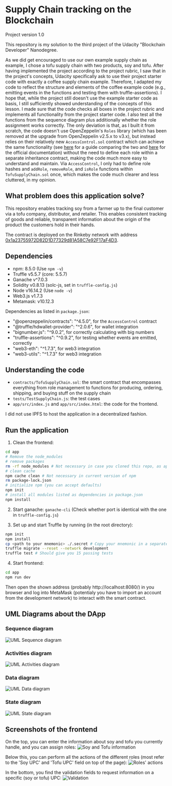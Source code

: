 # Supply Chain tracking on the Blockchain
Project version 1.0

This repository is my solution to the third project of the Udacity "Blockchain Developer" Nanodegree.

As we did get encouraged to use our own example supply chain as example, I chose a tofu supply chain with two products, soy and tofu. After having implemented the project according to the project rubric, I saw that in the project's concepts, Udacity specifically ask to use their project starter code with exactly a coffee supply chain example. Therefore, I adapted my code to reflect the structure and elements of the coffee example code (e.g., emitting events in the functions and testing them with truffle-assertions). I hope that, while the project still doesn't use the example starter code as basis, I still sufficiently showed understanding of the concepts of this lesson. I made sure that the code checks all boxes in the project rubric and implements all functionality from the project starter code. I also test all the functions from the sequence diagram plus additionally whether the role assignment works correctly. The only deviation is that, as I built it from scratch, the code doesn't use OpenZeppelin's `Roles` library (which has been removed at the upgrade from OpenZeppelin v2.5.x to v3.x), but instead relies on their relatively new `AccessControl.sol` contract which can achieve the same functionality (see [here](https://betterprogramming.pub/how-to-use-openzeppelins-new-accesscontrol-contract-5b49a4bcd160) for a guide comparing the two and [here](https://docs.openzeppelin.com/contracts/4.x/access-control) for the official documentation) without the need to define each role within a separate inheritance contract, making the code much more easy to understand and maintain. Via `AccessControl`, I only had to define role hashes and `addRole`, `removeRole`, and `isRole` functions within `TofuSupplyChain.sol` once, which makes the code much clearer and less cluttered, in my opinion.

## What problem does this application solve? 

This repository enables tracking soy from a farmer up to the final customer via a tofu company, distributor, and retailer. This enables consistent tracking of goods and reliable, transparent information about the origin of the product the customers hold in their hands.

The contract is deployed on the Rinkeby network with address [0x1a23755972D82D1D77329d81A58C7e92F17aF4D3](https://rinkeby.etherscan.io/address/0x1a23755972D82D1D77329d81A58C7e92F17aF4D3). 

## Dependencies

- npm: 8.5.0 (Use `npm -v`)
- Truffle v5.5.7 (core: 5.5.7)
- Ganache v^7.0.3
- Solidity v0.8.13 (solc-js, set in `truffle-config.js`)
- Node v16.14.2 (Use `node -v`)
- Web3.js v1.7.3
- Metamask: v10.12.3

Dependencies as listed in `package.json`:
- "@openzeppelin/contracts": "^4.5.0", for the `AccessControl` contract
- "@truffle/hdwallet-provider": "^2.0.6", for wallet integration
- "bignumber.js": "^9.0.2", for correctly calculating with big numbers
- "truffle-assertions": "^0.9.2", for testing whether events are emitted, correctly
- "web3-eth": "^1.7.3", for web3 integration
- "web3-utils": "^1.7.3" for web3 integration

## Understanding the code
- `contracts/TofuSupplyChain.sol`: the smart contract that encompasses everything from role management to functions for producing, ordering, shipping, and buying stuff on the supply chain
- `tests/TestSupplyChain.js`: the test cases
- `app/src/index.js` and `app/src/index.html`: the code for the frontend.

I did not use IPFS to host the application in a decentralized fashion.

## Run the application

1. Clean the frontend: 
```bash
cd app
# Remove the node_modules  
# remove packages
rm -rf node_modules # Not necessary in case you cloned this repo, as app/node_modules is in .gitignore
# clean cache
npm cache clean # Not necessary in current version of npm
rm package-lock.json
# initialize npm (you can accept defaults)
npm init
# install all modules listed as dependencies in package.json
npm install
```

2. Start ganache: `ganache-cli` (Check whether port is identical with the one in `truffle-config.js`)

3. Set up and start Truffle by running (in the root directory): 
```bash
npm init
npm install
cp <path to your mnemonic> ./.secret # Copy your mnemonic in a separate file and name it .secret
truffle migrate --reset --network development
truffle test # Should give you 15 passing tests
```

4. Start frontend:
```bash
cd app
npm run dev
```

Then open the shown address (probably http://localhost:8080/) in you browser and log into MetaMask (potentialy you have to import an account from the development network) to interact with the smart contract.


## UML Diagrams about the DApp

### Sequence diagram

![UML Sequence diagram](pic/TofuSupplyChain_Sequence.png)

### Activities diagram

![UML Activities diagram](pic/TofuSupplyChain_Activities.png)

### Data diagram

![UML Data diagram](pic/TofuSupplyChain_Data.png)


### State diagram

![UML State diagram](pic/TofuSupplyChain_State.png)

## Screenshots of the frontend 

On the top, you can enter the information about soy and tofu you currently handle, and you can assign roles:
![Soy and Tofu information](pic/FrontendTop.png)

Below this, you can perform all the actions of the different roles (most refer to the 'Soy UPC' and 'Tofu UPC' field on top of the page):
![Roles' actions](pic/FrontendMiddle.png)

In the bottom, you find the validation fields to request information on a specific (soy or tofu) UPC:
![Validation](pic/FrontendBottom.png)
